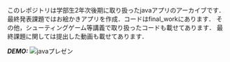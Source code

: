 このレポジトリは学部生2年次後期に取り扱ったjavaアプリのアーカイブです．
最終発表課題ではお絵かきアプリを作成．コードはfinal_workにあります．
その他，シューティングゲーム等講義で取り扱ったコードも載せてあります．
最終課題に関しては提出した動画も載せてあります．

***DEMO:***
![javaプレゼン](https://user-images.githubusercontent.com/104403446/236351677-5d78df6b-ebfc-499c-be3a-9f94b7a917fd.gif)

